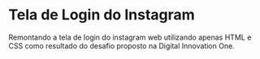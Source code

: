 # Tela de Login do Instagram
Remontando a tela de login do instagram web utilizando apenas HTML e CSS como resultado do desafio proposto na Digital Innovation One.
